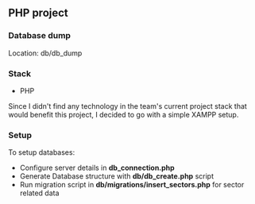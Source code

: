 ## PHP project 

### Database dump
Location: db/db_dump  

### Stack
- PHP  

Since I didn't find any technology in the team's current project stack that would benefit this project, I decided to go with a simple XAMPP setup.

### Setup

To setup databases:
- Configure server details in **db_connection.php**
- Generate Database structure with **db/db_create.php** script
- Run migration script in **db/migrations/insert_sectors.php** for sector related data
